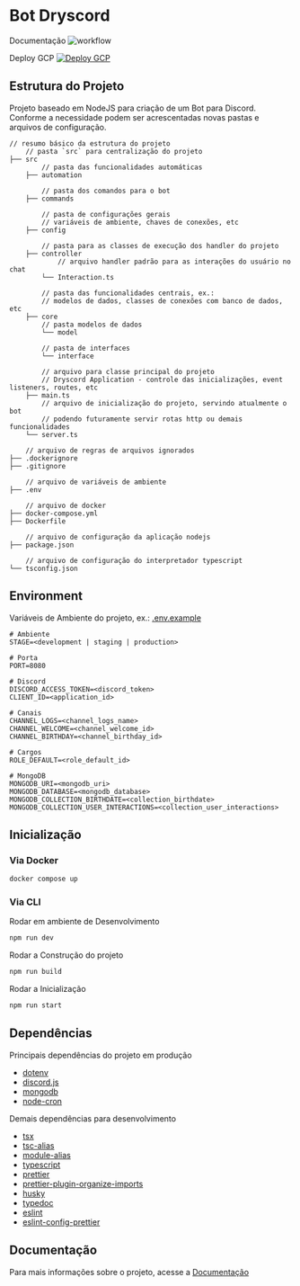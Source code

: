 # Bot Dryscord

Documentação
![workflow](https://github.com/vkunssec/Bot-Dryscord/workflows/workflow/badge.svg)

Deploy GCP
[![Deploy GCP](https://github.com/vkunssec/Bot-Dryscord/actions/workflows/deploy-gcp.yml/badge.svg)](https://github.com/vkunssec/Bot-Dryscord/actions/workflows/deploy-gcp.yml)

## Estrutura do Projeto

Projeto baseado em NodeJS para criação de um Bot para Discord. Conforme a necessidade podem ser acrescentadas novas pastas e arquivos de configuração.

```
// resumo básico da estrutura do projeto
    // pasta `src` para centralização do projeto
├── src
        // pasta das funcionalidades automáticas
    ├── automation

        // pasta dos comandos para o bot
    ├── commands

        // pasta de configurações gerais
        // variáveis de ambiente, chaves de conexões, etc
    ├── config

        // pasta para as classes de execução dos handler do projeto
    ├── controller
            // arquivo handler padrão para as interações do usuário no chat
        └── Interaction.ts

        // pasta das funcionalidades centrais, ex.:
        // modelos de dados, classes de conexões com banco de dados, etc
    ├── core
        // pasta modelos de dados
        └── model

        // pasta de interfaces
        └── interface

        // arquivo para classe principal do projeto
        // Dryscord Application - controle das inicializações, event listeners, routes, etc
    ├── main.ts
        // arquivo de inicialização do projeto, servindo atualmente o bot
        // podendo futuramente servir rotas http ou demais funcionalidades
    └── server.ts

    // arquivo de regras de arquivos ignorados
├── .dockerignore
├── .gitignore

    // arquivo de variáveis de ambiente
├── .env

    // arquivo de docker
├── docker-compose.yml
├── Dockerfile

    // arquivo de configuração da aplicação nodejs
├── package.json

    // arquivo de configuração do interpretador typescript
└── tsconfig.json
```

## Environment

Variáveis de Ambiente do projeto, ex.: [.env.example](.env.example)

```
# Ambiente
STAGE=<development | staging | production>

# Porta
PORT=8080

# Discord
DISCORD_ACCESS_TOKEN=<discord_token>
CLIENT_ID=<application_id>

# Canais
CHANNEL_LOGS=<channel_logs_name>
CHANNEL_WELCOME=<channel_welcome_id>
CHANNEL_BIRTHDAY=<channel_birthday_id>

# Cargos
ROLE_DEFAULT=<role_default_id>

# MongoDB
MONGODB_URI=<mongodb_uri>
MONGODB_DATABASE=<mongodb_database>
MONGODB_COLLECTION_BIRTHDATE=<collection_birthdate>
MONGODB_COLLECTION_USER_INTERACTIONS=<collection_user_interactions>
```

## Inicialização

### Via Docker

```sh
docker compose up
```

### Via CLI

Rodar em ambiente de Desenvolvimento

```sh
npm run dev
```

Rodar a Construção do projeto

```sh
npm run build
```

Rodar a Inicialização

```sh
npm run start
```

## Dependências

Principais dependências do projeto em produção

-   [dotenv](https://www.npmjs.com/package/dotenv)
-   [discord.js](https://www.npmjs.com/package/discord.js)
-   [mongodb](https://www.npmjs.com/package/mongodb)
-   [node-cron](https://www.npmjs.com/package/node-cron)

Demais dependências para desenvolvimento

-   [tsx](https://www.npmjs.com/package/tsx)
-   [tsc-alias](https://www.npmjs.com/package/tsc-alias)
-   [module-alias](https://www.npmjs.com/package/module-alias)
-   [typescript](https://www.npmjs.com/package/typescript)
-   [prettier](https://www.npmjs.com/package/prettier)
-   [prettier-plugin-organize-imports](https://www.npmjs.com/package/prettier-plugin-organize-imports)
-   [husky](https://www.npmjs.com/package/husky)
-   [typedoc](https://www.npmjs.com/package/typedoc)
-   [eslint](https://www.npmjs.com/package/eslint)
-   [eslint-config-prettier](https://www.npmjs.com/package/eslint-config-prettier)

## Documentação

Para mais informações sobre o projeto, acesse a [Documentação](./documentation.md)
